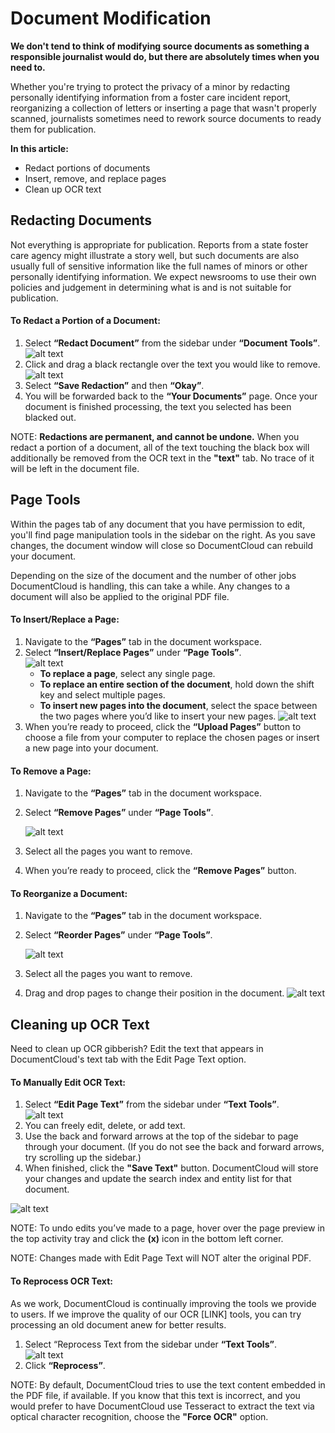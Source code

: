 # Document Modification
**We don't tend to think of modifying source documents as something a responsible journalist would do, but there are absolutely times when you need to.**

Whether you're trying to protect the privacy of a minor by redacting personally identifying information from a foster care incident report, reorganizing a collection of letters or inserting a page that wasn't properly scanned, journalists sometimes need to rework source documents to ready them for publication. 

**In this article:**
* Redact portions of documents
* Insert, remove, and replace pages
* Clean up OCR text


## Redacting Documents
Not everything is appropriate for publication. Reports from a state foster care agency might illustrate a story well, but such documents are also usually full of sensitive information like the full names of minors or other personally identifying information. We expect newsrooms to use their own policies and judgement in determining what is and is not suitable for publication.

#### To Redact a Portion of a Document:

1. Select **“Redact Document”** from the sidebar under **“Document Tools”**.    
    ![alt text](../images/document_modification/redact.png)
2. Click and drag a black rectangle over the text you would like to remove.
    ![alt text](../images/document_modification/document_modification1.gif)
3. Select **“Save Redaction”** and then **“Okay”**. 
4. You will be forwarded back to the **“Your Documents”** page. Once your document is finished processing, the text you selected has been blacked out.

NOTE: **Redactions are permanent, and cannot be undone.** When you redact a portion of a document, all of the text touching the black box will additionally be removed from the OCR text in the **"text"** tab. No trace of it will be left in the document file.

## Page Tools

Within the pages tab of any document that you have permission to edit, you'll find page manipulation tools in the sidebar on the right. As you save changes, the document window will close so DocumentCloud can rebuild your document.

Depending on the size of the document and the number of other jobs DocumentCloud is handling, this can take a while. Any changes to a document will also be applied to the original PDF file.

#### To Insert/Replace a Page:

1. Navigate to the **“Pages”** tab in the document workspace.
2. Select **“Insert/Replace Pages”** under **“Page Tools”**.    
    ![alt text](../images/document_modification/insertpage.png)
    * **To replace a page**, select any single page.
    * **To replace an entire section of the document**, hold down the shift key and select multiple pages.
    * **To insert new pages into the document**, select the space between the two pages where you’d like to insert your new pages.
![alt text](../images/document_modification/document_modification2.gif)
6. When you’re ready to proceed, click the **“Upload Pages”** button to choose a file from your computer to replace the chosen pages or insert a new page into your document.

#### To Remove a Page:

1. Navigate to the **“Pages”** tab in the document workspace.
2. Select **“Remove Pages”** under **“Page Tools”**.

    ![alt text](../images/document_modification/removepage.png)
3. Select all the pages you want to remove.
4. When you’re ready to proceed, click the **“Remove Pages”** button.


#### To Reorganize a Document:

1. Navigate to the **“Pages”** tab in the document workspace.
2. Select **“Reorder Pages”** under **“Page Tools”**.

    ![alt text](../images/document_modification/reorderpage.png)
3. Select all the pages you want to remove.
3. Drag and drop pages to change their position in the document.
    ![alt text](../images/document_modification/document_modification4.gif)

## Cleaning up OCR Text

Need to clean up OCR gibberish? Edit the text that appears in DocumentCloud's text tab with the Edit Page Text option. 

#### To Manually Edit OCR Text:

1. Select **“Edit Page Text”** from the sidebar under **“Text Tools”**.             
    ![alt text](../images/document_modification/editpage.png)
2. You can freely edit, delete, or add text. 
3. Use the back and forward arrows at the top of the sidebar to page through your document. (If you do not see the back and forward arrows, try scrolling up the sidebar.)
4. When finished, click the **"Save Text"** button. DocumentCloud will store your changes and update the search index and entity list for that document. 

![alt text](../images/document_modification/document_modification3.png)


NOTE: To undo edits you’ve made to a page, hover over the page preview in the top activity tray and click the **(x)** icon in the bottom left corner.

NOTE: Changes made with Edit Page Text will NOT alter the original PDF.

#### To Reprocess OCR Text:

As we work, DocumentCloud is continually improving the tools we provide to users. If we improve the quality of our OCR [LINK] tools, you can try processing an old document anew for better results. 

1. Select “Reprocess Text from the sidebar under **“Text Tools”**.           
    ![alt text](../images/document_modification/reprocess.png)
2. Click **“Reprocess”**.

NOTE: By default, DocumentCloud tries to use the text content embedded in the PDF file, if available. If you know that this text is incorrect, and you would prefer to have DocumentCloud use Tesseract to extract the text via optical character recognition, choose the **"Force OCR"** option.


